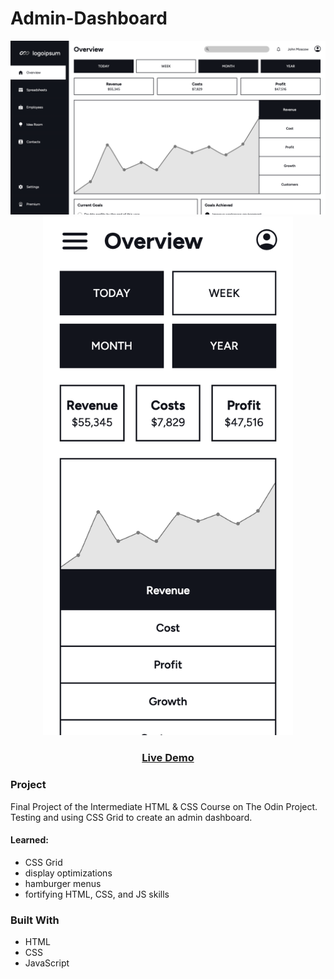 # Admin-Dashboard

<p align="center">
  <img src="/images/dashboard.png" width="600" alt="project pic">
  <img src="/images/dashboard-mobile.png" width="400" alt="project mobile pic">
</p>
<h3 align="center">
<a href="https://baheerpayab.github.io/admin-dashboard/">Live Demo</a>
</h3>

### Project

Final Project of the Intermediate HTML & CSS Course on The Odin Project.
Testing and using CSS Grid to create an admin dashboard.

#### Learned:
- CSS Grid
- display optimizations
- hamburger menus
- fortifying HTML, CSS, and JS skills

### Built With

* HTML
* CSS
* JavaScript